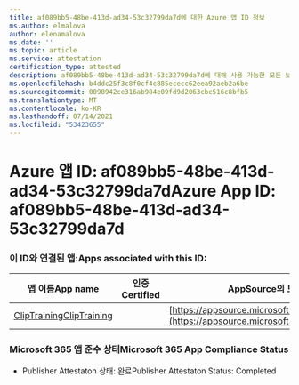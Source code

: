 ```yaml
---
title: af089bb5-48be-413d-ad34-53c32799da7d에 대한 Azure 앱 ID 정보
ms.author: elmalova
author: elenamalova
ms.date: ''
ms.topic: article
ms.service: attestation
certification_type: attested
description: af089bb5-48be-413d-ad34-53c32799da7d에 대해 사용 가능한 모든 보안 및 규정 준수 정보입니다.
ms.openlocfilehash: b4ddc25f3c8f0cf4c885ececc62eea92aeb2a6be
ms.sourcegitcommit: 0098942ce316ab984e09fd9d2063cbc516c8bfb5
ms.translationtype: MT
ms.contentlocale: ko-KR
ms.lasthandoff: 07/14/2021
ms.locfileid: "53423655"
---
```

# <a name="azure-app-id-af089bb5-48be-413d-ad34-53c32799da7d"></a><span data-ttu-id="d1474-103">Azure 앱 ID: af089bb5-48be-413d-ad34-53c32799da7d</span><span class="sxs-lookup"><span data-stu-id="d1474-103">Azure App ID: af089bb5-48be-413d-ad34-53c32799da7d</span></span>


### <a name="apps-associated-with-this-id"></a><span data-ttu-id="d1474-104">이 ID와 연결된 앱:</span><span class="sxs-lookup"><span data-stu-id="d1474-104">Apps associated with this ID:</span></span>
| <span data-ttu-id="d1474-105">**앱 이름**</span><span class="sxs-lookup"><span data-stu-id="d1474-105">**App name**</span></span> | <span data-ttu-id="d1474-106">**인증**</span><span class="sxs-lookup"><span data-stu-id="d1474-106">**Certified**</span></span> | <span data-ttu-id="d1474-107">**AppSource의 보기**</span><span class="sxs-lookup"><span data-stu-id="d1474-107">**View in AppSource**</span></span> |
|-|-|-|
| [<span data-ttu-id="d1474-108">ClipTraining</span><span class="sxs-lookup"><span data-stu-id="d1474-108">ClipTraining</span></span>](https://docs.microsoft.com/en-us/microsoft-365-app-certification/forward/WA200001687) |  | [https://appsource.microsoft.com/product/office/WA200001687](https://appsource.microsoft.com/product/office/WA200001687) |

### <a name="microsoft-365-app-compliance-status"></a><span data-ttu-id="d1474-109">Microsoft 365 앱 준수 상태</span><span class="sxs-lookup"><span data-stu-id="d1474-109">Microsoft 365 App Compliance Status</span></span>
- <span data-ttu-id="d1474-110">Publisher Attestaton 상태: 완료</span><span class="sxs-lookup"><span data-stu-id="d1474-110">Publisher Attestaton Status: Completed</span></span>
